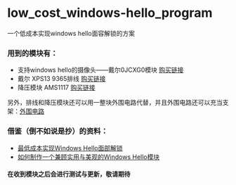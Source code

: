 # low_cost_windows-hello_program

 一个低成本实现windows hello面容解锁的方案

### 用到的模块有：

+ 支持windows hello的摄像头——戴尔0JCXG0模块 [购买链接](https://item.taobao.com/item.htm?spm=a1z09.2.0.0.3b212e8dWnXtHL&id=616599915120&_u=t2028sfb18388c)
+ 戴尔 XPS13 9365排线 [购买链接](https://item.taobao.com/item.htm?spm=a1z09.2.0.0.3b212e8dWnXtHL&id=622832381936&_u=t2028sfb1841b0)
+ 降压模块 AMS1117 [购买链接](https://detail.tmall.com/item.htm?spm=a230r.1.14.16.6e6357feC1KE12&id=13301101281&ns=1&abbucket=3&skuId=4173505841581)

另外，排线和降压模块还可以用一整块外围电路代替，并且外围电路还可以充当支架：[外围电路](https://oshwhub.com/tong2108/0jcxg0)

### 借鉴（倒不如说是抄）的资料：

+ [最低成本实现Windows Hello面部解锁](https://www.coolapk.com/feed/20656524?shareKey=NTUwMGFhMmQyNTk3NWY0MDg0NWY)
+ [如何制作一个兼顾实用与美观的Windows Hello模块](https://www.coolapk.com/feed/21218468?shareKey=ODcyZmVjMzYwMzhhNWY0YTFmMzc)

#### 在收到模块之后会进行测试与更新，敬请期待